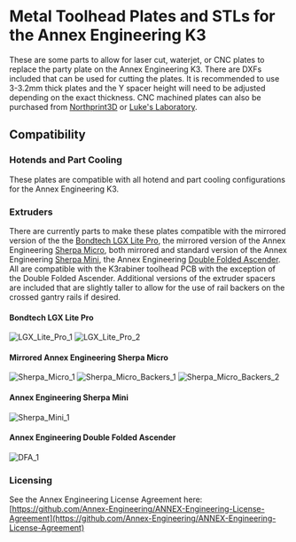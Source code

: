 # Metal Toolhead Plates and STLs for the Annex Engineering K3
These are some parts to allow for laser cut, waterjet, or CNC plates to replace the party plate on the Annex Engineering K3.  There are DXFs included that can be used for cutting the plates.  It is recommended to use 3-3.2mm thick plates and the Y spacer height will need to be adjusted depending on the exact thickness.  CNC machined plates can also be purchased from [Northprint3D](https://northprint3d.ca/product/k3-metal-toolhead-kit/) or [Luke's Laboratory](https://lukeslabonline.com/products/k3-metal-toolhead-kit?_pos=7&_sid=71ce67e35&_ss=r).

## Compatibility
### Hotends and Part Cooling
These plates are compatible with all hotend and  part cooling configurations for the Annex Engineering K3.

### Extruders
There are currently parts to make these plates compatible with the mirrored version of the the [Bondtech LGX Lite Pro](https://www.bondtech.se/product/lgx-lite-pro-extruder/), the mirrored version of the Annex Engineering [Sherpa Micro](https://github.com/Annex-Engineering/Sherpa_Micro-Extruder), both mirrored and standard version of the Annex Engineering [Sherpa Mini](https://github.com/Annex-Engineering/Sherpa_Mini-Extruder), the Annex Engineering [Double Folded Ascender](https://github.com/Annex-Engineering/Folded_Ascender-Extruder).  All are compatible with the K3rabiner toolhead PCB with the exception of the Double Folded Ascender.  Additional versions of the extruder spacers are included that are slightly taller to allow for the use of rail backers on the crossed gantry rails if desired.

#### Bondtech LGX Lite Pro
![LGX_Lite_Pro_1](Images/LGX_Lite_Pro_1.png)
![LGX_Lite_Pro_2](Images/LGX_Lite_Pro_2.png)

#### Mirrored Annex Engineering Sherpa Micro
![Sherpa_Micro_1](Images/Sherpa_Micro_1.png)
![Sherpa_Micro_Backers_1](Images/Sherpa_Micro_Backers_1.png)
![Sherpa_Micro_Backers_2](Images/Sherpa_Micro_Backers_2.png)

#### Annex Engineering Sherpa Mini
![Sherpa_Mini_1](Images/Sherpa_Mini_1.png)

#### Annex Engineering Double Folded Ascender
![DFA_1](Images/DFA_1.png)

### Licensing
See the Annex Engineering License Agreement here: [https://github.com/Annex-Engineering/ANNEX-Engineering-License-Agreement](https://github.com/Annex-Engineering/ANNEX-Engineering-License-Agreement)
